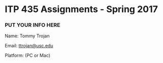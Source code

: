 # ITP 435 Assignments - Spring 2017 #

### PUT YOUR INFO HERE ###
Name: Tommy Trojan

Email: ttrojan@usc.edu

Platform: (PC or Mac)